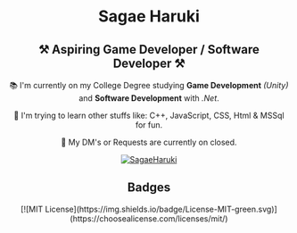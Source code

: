 <h1 align="center"> Sagae Haruki </h1>

<h2 align="center">⚒ Aspiring Game Developer / Software Developer ⚒</h2>

<div align="center">
 
📚 I'm currently on my College Degree studying **Game Development** *(Unity)* and **Software Development** with *.Net*.
 
🔎 I'm trying to learn other stuffs like: C++, JavaScript, CSS, Html & MSSql for fun.

🔕 My DM's or Requests are currently on closed.

</div>

<p align="center">
 <a href="https://x.com/HarukiiSagae_" target="blank"><img align="center" src="https://img.shields.io/badge/X-000000?style=for-the-badge&logo=x&logoColor=white" alt="SagaeHaruki" /></a>
</p>

<h2 align="center"> Badges </h2>
<div align="center"> [![MIT License](https://img.shields.io/badge/License-MIT-green.svg)](https://choosealicense.com/licenses/mit/) </div>


